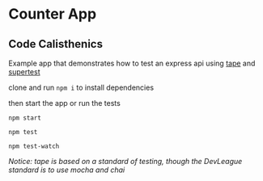 # Counter App

## Code Calisthenics

Example app that demonstrates how to test an express api using [tape](https://github.com/substack/tape) and [supertest](https://github.com/visionmedia/supertest)

clone and run `npm i` to install dependencies

then start the app or run the tests

```
npm start
```

```
npm test
```

```
npm test-watch
```

_Notice: tape is based on a standard of testing, though the DevLeague standard is to use mocha and chai_
